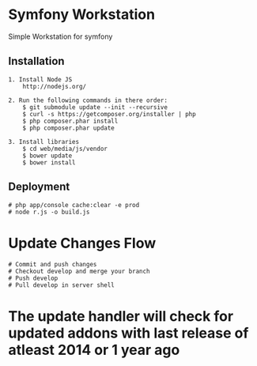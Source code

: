 Symfony Workstation
=============
Simple Workstation for symfony

## Installation
	1. Install Node JS
		http://nodejs.org/

	2. Run the following commands in there order:
		$ git submodule update --init --recursive
		$ curl -s https://getcomposer.org/installer | php
		$ php composer.phar install
		$ php composer.phar update

	3. Install libraries
		$ cd web/media/js/vendor
		$ bower update
		$ bower install

## Deployment
	# php app/console cache:clear -e prod
	# node r.js -o build.js

# Update Changes Flow
	# Commit and push changes
	# Checkout develop and merge your branch
	# Push develop
	# Pull develop in server shell

# The update handler will check for updated addons with last release of atleast 2014 or 1 year ago